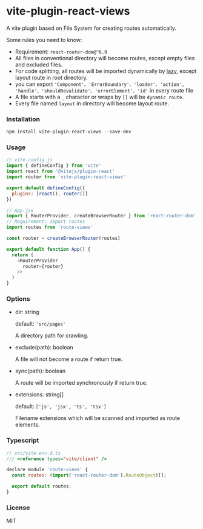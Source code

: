 # vite-plugin-react-views
A vite plugin based on File System for creating routes automatically.

Some rules you need to know:
- Requirement: `react-router-dom@^6.9`
- All files in conventional directory will become routes, except empty files and excluded files.
- For code splitting, all routes will be imported dynamically by [lazy](https://reactrouter.com/en/dev/route/lazy), except layout route in root directory.
- you can export `'Component'、'ErrorBoundary'、'loader'、'action', 'handle'、'shouldRevalidate'、'errorElement'、'id'` in every route file
- A file starts with a `_` character or wraps by `[]` will be `dynamic route`.
- Every file named `layout` in directory will become layout route.

### Installation
```js
npm install vite-plugin-react-views --save-dev
```

### Usage
```js
// vite.config.js
import { defineConfig } from 'vite'
import react from '@vitejs/plugin-react'
import router from 'vite-plugin-react-views'

export default defineConfig({
  plugins: [react(), router()]
})

// App.jsx
import { RouterProvider, createBrowserRouter } from 'react-router-dom'
// Requirement: import routes
import routes from 'route-views'

const router = createBrowserRouter(routes)

export default function App() {
  return (
    <RouterProvider
      router={router}
    />
  )
}
```

### Options

- dir: string

  default: `'src/pages'`

  A directory path for crawling.

- exclude(path): boolean

  A file will not become a route if return true.

- sync(path): boolean

  A route will be imported synchronously if return true.

- extensions: string[]

  default: `['js', 'jsx', 'ts', 'tsx']`

  Filename extensions which will be scanned and imported as route elements.

### Typescript
```js
// src/vite-env.d.ts
/// <reference types="vite/client" />

declare module 'route-views' {
  const routes: (import('react-router-dom').RouteObject)[];

  export default routes;
}
```

### License
MIT
